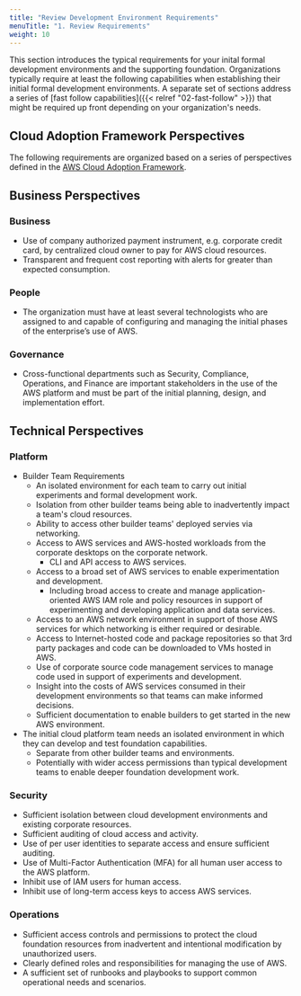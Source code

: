 ```yaml
---
title: "Review Development Environment Requirements"
menuTitle: "1. Review Requirements"
weight: 10
---
```


This section introduces the typical requirements for your inital formal development environments and the supporting foundation. Organizations typically require at least the following capabilities when establishing their initial formal development environments. A separate set of sections address a series of [fast follow capabilities]({{< relref "02-fast-follow" >}}) that might be required up front depending on your organization's needs.

## Cloud Adoption Framework Perspectives

The following requirements are organized based on a series of perspectives defined in the [AWS Cloud Adoption Framework](https://aws.amazon.com/professional-services/CAF/).

## Business Perspectives

### Business
* Use of company authorized payment instrument, e.g. corporate credit card, by centralized cloud owner to pay for AWS cloud resources.
* Transparent and frequent cost reporting with alerts for greater than expected consumption.

### People
* The organization must have at least several technologists who are assigned to and capable of configuring and managing the initial phases of the enterprise’s use of AWS.

### Governance
* Cross-functional departments such as Security, Compliance, Operations, and Finance are important stakeholders in the use of the AWS platform and must be part of the initial planning, design, and implementation effort.

## Technical Perspectives

### Platform
* Builder Team Requirements
  * An isolated environment for each team to carry out initial experiments and formal development work.
  * Isolation from other builder teams being able to inadvertently impact a team's cloud resources.
  * Ability to access other builder teams' deployed servies via networking.
  * Access to AWS services and AWS-hosted workloads from the corporate desktops on the corporate network.
    * CLI and API access to AWS services.
  * Access to a broad set of AWS services to enable experimentation and development.
    * Including broad access to create and manage application-oriented AWS IAM role and policy resources in support of experimenting and developing application and data services.
  * Access to an AWS network environment in support of those AWS services for which networking is either required or desirable.
  * Access to Internet-hosted code and package repositories so that 3rd party packages and code can be downloaded to VMs hosted in AWS.
  * Use of corporate source code management services to manage code used in support of experiments and development.
  * Insight into the costs of AWS services consumed in their development environments so that teams can make informed decisions.
  * Sufficient documentation to enable builders to get started in the new AWS environment.
* The initial cloud platform team needs an isolated environment in which they can develop and test foundation capabilities.
  * Separate from other builder teams and environments.
  * Potentially with wider access permissions than typical development teams to enable deeper foundation development work.

### Security
* Sufficient isolation between cloud development environments and existing corporate resources.
* Sufficient auditing of cloud access and activity.
* Use of per user identities to separate access and ensure sufficient auditing.
* Use of Multi-Factor Authentication (MFA) for all human user access to the AWS platform.
* Inhibit use of IAM users for human access.
* Inhibit use of long-term access keys to access AWS services.

### Operations
* Sufficient access controls and permissions to protect the cloud foundation resources from inadvertent and intentional modification by unauthorized users.
* Clearly defined roles and responsibilities for managing the use of AWS.
* A sufficient set of runbooks and playbooks to support common operational needs and scenarios.
